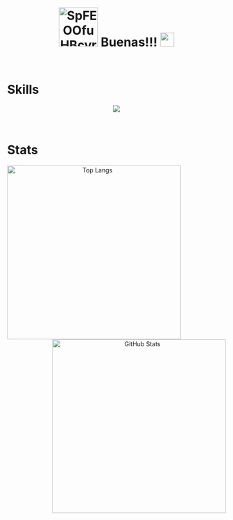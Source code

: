 <h1 align="center">
  <img src="https://github.com/lucasleos/lucasleos/assets/101786950/7c54c75b-395b-455f-8a23-56360bdb81f9" alt="SpFEOOfuHBcyrEIkuC" width="90"/>
  Buenas!!! <a href="https://www.blackcater.win/" target="_blank"></a> 
  <img src="https://github.com/blackcater/blackcater/raw/main/images/Hi.gif" height="32" />
</h1>

<br>

# Skills

<p align="center">
  <a href="https://skillicons.dev">
    <img src="https://skillicons.dev/icons?i=typescript,java,kotlin,c,angular,spring,docker,git,html,css,js" />
  </a>
</p>

<br>

# Stats

<p align="center">
  <img src="https://github-readme-stats.vercel.app/api/top-langs/?username=lucasleos&layout=compact&langs_count=10&theme=dark&border_radius=10" alt="Top Langs" width="400" align="left" />
  <img src="https://github-readme-stats.vercel.app/api?username=lucasleos&show_icons=true&include_all_commits=true&count_private=true&theme=dark&border_radius=10" alt="GitHub Stats" width="400" align="right"/>
</p>
